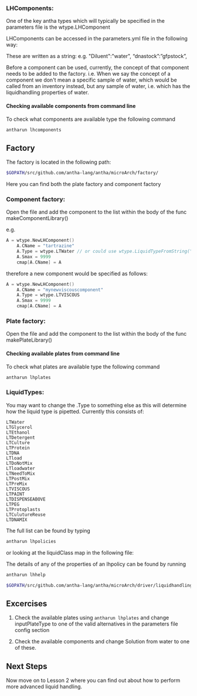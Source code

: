 ### LHComponents:

One of the key antha types which will typically be specified in the parameters file is the wtype.LHComponent

LHComponents can be accessed in the parameters.yml file in the following way:

These are written as a string: e.g. 
"Diluent":"water",
“dnastock”:”gfpstock”,

Before a component can be used, currently, the concept of that component needs to be added to the factory.
i.e. When we say the concept of a component we don't mean a specific sample of water, which would be called from an inventory instead, but any sample of water, i.e. which has the liquidhandling properties of water.

#### Checking available components from command line
To check what components are available type the following command

```bash
antharun lhcomponents
```

## Factory
The factory is located in the following path:

```bash
$GOPATH/src/github.com/antha-lang/antha/microArch/factory/
```

Here you can find both the plate factory and component factory

### Component factory:

Open the file and add the component to the list within the body of the func makeComponentLibrary()

e.g.

```go
A = wtype.NewLHComponent()
	A.CName = "tartrazine"
	A.Type = wtype.LTWater // or could use wtype.LiquidTypeFromString("water")
	A.Smax = 9999
	cmap[A.CName] = A
```

therefore a new component would be specified as follows:

```go
A = wtype.NewLHComponent()
    A.CName = "mynewviscouscomponent"
    A.Type = wtype.LTVISCOUS
    A.Smax = 9999
    cmap[A.CName] = A
```

### Plate factory:

Open the file and add the component to the list within the body of the func makePlateLibrary()


#### Checking available plates from command line
To check what plates are available type the following command

```bash
antharun lhplates
```

### LiquidTypes:
	
You may want to change the .Type to something else as this will determine how the liquid type is pipetted. 
Currently this consists of:

	LTWater
	LTGlycerol
	LTEthanol
	LTDetergent
	LTCulture
	LTProtein
	LTDNA
	LTload
	LTDoNotMix
	LTloadwater
	LTNeedToMix
	LTPostMix
	LTPreMix
	LTVISCOUS
	LTPAINT
	LTDISPENSEABOVE
	LTPEG
	LTProtoplasts
	LTCulutureReuse
	LTDNAMIX
	
The full list can be found by typing 

```bash
antharun lhpolicies
```

or looking at the liquidClass map in the following file: 


The details of any of the properties of an lhpolicy can be found by running 

```bash
antharun lhhelp
```

```bash
$GOPATH/src/github.com/antha-lang/antha/microArch/driver/liquidhandling/makelhpolicy.go
```


## Excercises

1. Check the available plates using ```antharun lhplates``` and change inputPlateType to one of the valid alternatives in the parameters file config section

2. Check the available components and change Solution from water to one of these.

## Next Steps
Now move on to Lesson 2 where you can find out about how to perform more advanced liquid handling. 
